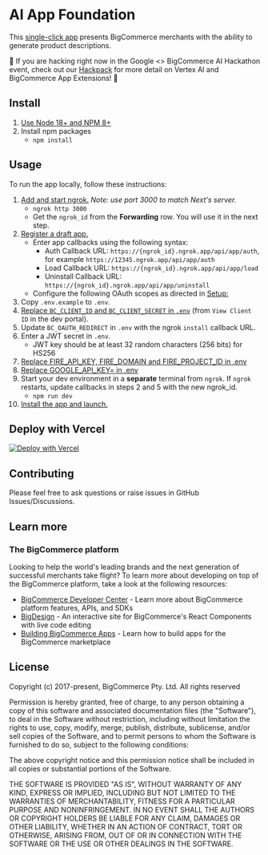 # AI App Foundation

This [single-click app](https://developer.bigcommerce.com/api-docs/apps/guide/types) presents BigCommerce merchants with the ability to generate product descriptions.

:star2: If you are hacking right now in the Google <> BigCommerce AI Hackathon event, check out our [Hackpack](https://developer.bigcommerce.com/big-ai-hackathon-2023/welcome) for more detail on Vertex AI and BigCommerce App Extensions! :star2:

## Install

1. [Use Node 18+ and NPM 8+](https://docs.npmjs.com/downloading-and-installing-node-js-and-npm#checking-your-version-of-npm-and-node-js)
2. Install npm packages
   - `npm install`

## Usage

To run the app locally, follow these instructions:

1. [Add and start ngrok.](https://ngrok.com/download) _Note: use port 3000 to
   match Next's server._
   - `ngrok http 3000`
   - Get the `ngrok_id` from the **Forwarding** row. You will use it in the next step.
2. [Register a draft app.](https://developer.bigcommerce.com/docs/3ef776e175eda-big-commerce-apps-quick-start#register-the-app)
   - Enter app callbacks using the following syntax:
      - Auth Callback URL: `https://{ngrok_id}.ngrok.app/api/app/auth`, for example `https://12345.ngrok.app/api/app/auth`
      - Load Callback URL: `https://{ngrok_id}.ngrok.app/api/app/load`
      - Uninstall Callback URL: `https://{ngrok_id}.ngrok.app/api/app/uninstall`
   - Configure the following OAuth scopes as directed in [Setup:](https://developer.bigcommerce.com/app-extensions/guide#setup)
3. Copy `.env.example` to `.env`.
4. [Replace `BC_CLIENT_ID` and `BC_CLIENT_SECRET` in `.env`](https://devtools.bigcommerce.com/my/apps)
   (from `View Client ID` in the dev portal).
5. Update `BC_OAUTH_REDIRECT` in `.env` with the ngrok `install` callback URL.
6. Enter a JWT secret in `.env`.
    - JWT key should be at least 32 random characters (256 bits) for HS256
7. [Replace FIRE_API_KEY, FIRE_DOMAIN and FIRE_PROJECT_ID in .env]([https://console.firebase.google.com](https://developer.bigcommerce.com/api-docs/apps/tutorials/build-a-nextjs-sample-app/step-3-integrate#set-up-firebase-database))
8. [Replace GOOGLE_API_KEY= in .env](https://cloud.google.com/docs/authentication/api-keys)
9. Start your dev environment in a **separate** terminal from `ngrok`. If
   `ngrok` restarts, update callbacks in steps 2 and 5 with the new ngrok_id.
   - `npm run dev`
10. [Install the app and launch.](https://developer.bigcommerce.com/docs/3ef776e175eda-big-commerce-apps-quick-start#install-the-app)

## Deploy with Vercel

[![Deploy with Vercel](https://vercel.com/button)](https://vercel.com/new/clone?repository-url=https%3A%2F%2Fgithub.com%2Fbigcommerce%2Fai-app-foundation&env=BIGCOMMERCE_CLIENT_ID,BIGCOMMERCE_CLIENT_SECRET,JWT_KEY,FIRE_API_KEY,FIRE_DOMAIN,FIRE_PROJECT_ID,GOOGLE_API_KEY&envDescription=Doc%20for%20ENV%20Variable&envLink=https%3A%2F%2Fdeveloper.bigcommerce.com%2Fapi-docs%2Fapps%2Ftutorials%2Fbuild-a-nextjs-sample-app%2Fstep-3-integrate%23set-up-firebase-database&project-name=ai-app-foundation&repository-name=ai-app-foundation)

## Contributing

Please feel free to ask questions or raise issues in GitHub Issues/Discussions.

## Learn more

### The BigCommerce platform

Looking to help the world's leading brands and the next generation of successful merchants take flight? To learn more about developing on top of the BigCommerce platform, take a look at the following resources:

- [BigCommerce Developer Center](https://developer.bigcommerce.com/) - Learn more about BigCommerce platform features, APIs, and SDKs
- [BigDesign](https://developer.bigcommerce.com/api-docs/apps/guide/ui) - An interactive site for BigCommerce's React Components with live code editing
- [Building BigCommerce Apps](https://developer.bigcommerce.com/api-docs/apps/guide/intro) - Learn how to build apps for the BigCommerce marketplace

## License

Copyright (c) 2017-present, BigCommerce Pty. Ltd. All rights reserved

Permission is hereby granted, free of charge, to any person obtaining a copy of this software and associated
documentation files (the "Software"), to deal in the Software without restriction, including without limitation the
rights to use, copy, modify, merge, publish, distribute, sublicense, and/or sell copies of the Software, and to permit
persons to whom the Software is furnished to do so, subject to the following conditions:

The above copyright notice and this permission notice shall be included in all copies or substantial portions of the
Software.

THE SOFTWARE IS PROVIDED "AS IS", WITHOUT WARRANTY OF ANY KIND, EXPRESS OR IMPLIED, INCLUDING BUT NOT LIMITED TO THE
WARRANTIES OF MERCHANTABILITY, FITNESS FOR A PARTICULAR PURPOSE AND NONINFRINGEMENT. IN NO EVENT SHALL THE AUTHORS OR
COPYRIGHT HOLDERS BE LIABLE FOR ANY CLAIM, DAMAGES OR OTHER LIABILITY, WHETHER IN AN ACTION OF CONTRACT, TORT OR
OTHERWISE, ARISING FROM, OUT OF OR IN CONNECTION WITH THE SOFTWARE OR THE USE OR OTHER DEALINGS IN THE SOFTWARE.
